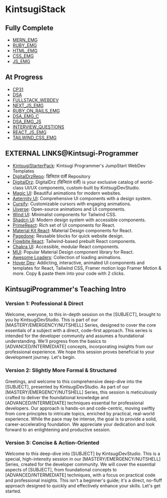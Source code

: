 # KintsugiStack

## Fully Complete

- [MERN\_EMG](/MERN_EMG/README.md)
- [RUBY\_EMG](/RUBY_EMG/README.md)
- [HTML\_EMG](/HTML_EMG/README.md)
- [CSS\_EMG](/CSS_EMG/README.md)
- [JS\_EMG](/JS_EMG/README.md)

## At Progress

- [CP31](/CP31/README.md)
- [DSA](/DSA/README.md)
- [FULLSTACK\_WEBDEV](/FULLSTACK_WEBDEV/README.md)
- [NEXT\_JS\_EMG](/NEXT_JS_EMG/README.md)
- [RUBY\_ON\_RAILS\_EMG](/RUBY_ON_RAILS_EMG/README.md)
- [DSA\_EMG\_C](/DSA_EMG_C/README.md)
- [DSA\_EMG\_JS](/DSA_EMG_JS/README.md)
- [INTERVIEW\_QUESTIONS](/INTERVIEW_QUESTIONS/README.md)
- [REACT\_JS\_EMG](/REACT_JS_EMG/README.md)
- [TAILWIND\_CSS\_EMG](/TAILWIND_CSS_EMG/README.md)

## EXTERNAL LINKS@Kintsugi-Programmer

- [KintsugiStarterPack](https://github.com/kintsugi-programmer/kintsugi-starter-pack): Kintsugi Programmer's JumpStart WebDev Templates
- [DigitalDrzRepo](https://github.com/kintsugi-programmer/drz): डिजिटल दर्ज़ी Repository 
- [DigitalDrz](https://digitaldrz.vercel.app/): DigitalDrz (डिजिटल दर्ज़ी) is your exclusive catalog of world-class UI/UX components, custom-built by KintsugiDevStudio.
- [Magic UI](https://magicui.design/docs/components/marquee): Beautiful animations for modern websites.
- [Aeternity UI](https://ui.aceternity.com/components): Comprehensive UI components with a design system.
- [Cursify](https://cursify.vercel.app/): Customizable cursors with engaging animations.
- [Uiverse](https://uiverse.io/): Open-source animations and UI components.
- [Wind UI](https://wind-ui.com/components/): Minimalist components for Tailwind CSS.
- [Shadcn UI](https://ui.shadcn.com/): Modern design system with accessible components.
- [PrimeReact](https://primereact.org/installation/): Rich set of UI components for React.
- [Material Kit React](https://www.creative-tim.com/learning-lab/react/quick-start/material-kit/): Material Design components for React.
- [Pagedone](https://pagedone.io/blocks): Reusable blocks for quick website design.
- [Flowbite React](https://flowbite-react.com/): Tailwind-based prebuilt React components.
- [Chakra UI](https://www.chakra-ui.com/): Accessible, modular React components.
- [MUI](https://mui.com/core/): Popular Material Design component library for React.
- [Awesome Loaders](https://awesome-loaders.netlify.app/): Collection of loading animations.
- [Hover Dev](https://www.hover.dev/): Addicting, interactive, animated UI components and templates for  React,  Tailwind CSS, Framer motion logo Framer Motion & more. Copy & paste them into your code with 2 clicks.

## KintsugiProgrammer's Teaching Intro 

### Version 1: Professional & Direct
Welcome, everyone, to this in-depth session on the [SUBJECT], brought to you by KintsugiDevStudio. This is part of our [MASTERY/EMERGENCY/NUTSHELL] Series, designed to cover the core essentials of a subject with a direct, code-first approach. This series is intended for the developer community and assumes a foundational understanding. We'll progress from the basics to [ADVANCED/INTERMEDIATE] concepts, incorporating insights from our professional experience. We hope this session proves beneficial to your development journey. Let's begin.

### Version 2: Slightly More Formal & Structured
Greetings, and welcome to this comprehensive deep-dive into the [SUBJECT], presented by KintsugiDevStudio. As part of our [MASTERY/EMERGENCY/NUTSHELL] Series, this session is meticulously crafted to deliver the foundational knowledge and [ADVANCED/INTERMEDIATE] techniques essential for professional developers. Our approach is hands-on and code-centric, moving swiftly from core principles to intricate topics, enriched by practical, real-world experience. While the pace may be intense, the goal is to provide a solid, career-accelerating foundation. We appreciate your dedication and look forward to an enlightening and productive session.

### Version 3: Concise & Action-Oriented
Welcome to this deep-dive into [SUBJECT] by KintsugiDevStudio. This is a special, high-intensity session in our [MASTERY/EMERGENCY/NUTSHELL] Series, created for the developer community. We will cover the essential aspects of [SUBJECT], from foundational concepts to [ADVANCED/INTERMEDIATE] techniques, with a focus on practical code and professional insights. This isn't a beginner's guide; it's a direct, no-fluff approach designed to quickly and effectively enhance your skills. Let's get started.